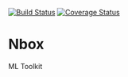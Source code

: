 [![Build Status](https://travis-ci.com/icodeai/nbox.svg?branch=databases_postgres)](https://travis-ci.com/icodeai/nbox) [![Coverage Status](https://coveralls.io/repos/github/icodeai/nbox/badge.svg?branch=master)](https://coveralls.io/github/icodeai/nbox?branch=master)

# Nbox
ML Toolkit
